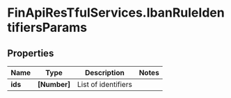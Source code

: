 # FinApiResTfulServices.IbanRuleIdentifiersParams

## Properties
Name | Type | Description | Notes
------------ | ------------- | ------------- | -------------
**ids** | **[Number]** | List of identifiers | 


